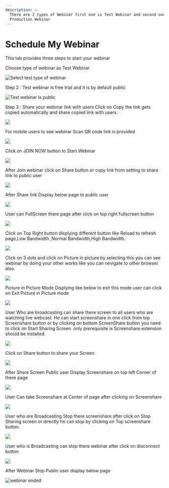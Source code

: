 ```yaml
---
description: >-
  There are 2 types of Webinar first one is Test Webinar and second one is
  Production Webinar
---
```


# Schedule My Webinar

This tab provides three steps to start your webinar

Choose type of webinar as Test Webinar

![Select test type of webinar](../.gitbook/assets/step-_webinar.PNG)

Step 2 : Test webinar is free trial and it is by default public

![Test webinar is public ](../.gitbook/assets/test_step_2.PNG)

Step 3 : Share your webinar link with users Click on Copy the link gets copied automatically and share copied link with users.

![](../.gitbook/assets/image%20%2841%29.png)

For mobile users to see webinar Scan QR code link is provided

![](../.gitbook/assets/image%20%28242%29.png)

Click on JOIN NOW button to Start Webinar

![](../.gitbook/assets/image%20%2885%29.png)

After Join webinar click on Share button or copy link from setting to share link to public user

![](../.gitbook/assets/image%20%28135%29.png)

After Share link Display below page to public user

![](../.gitbook/assets/image%20%2884%29.png)

User can FullScreen there page after click on top right fullscreen button

![](../.gitbook/assets/image%20%284%29.png)

  
Click on Top Right button displying different button like Reload to refresh page,Low Bandwidth ,Normal Bandwidth,High Bandwidth.

![](../.gitbook/assets/image%20%28183%29.png)

Click on  3 dots and click on Picture in picture by selecting this you can see webinar by doing your other works like you can nevigate to other browser also.

![](../.gitbook/assets/image%20%2896%29.png)

Picture in Picture Mode Displying like below to exit this mode user can click on Exit Picture in Picture mode

![](../.gitbook/assets/image%20%28177%29.png)

User Who are broadcasting can share there screen to all users who are watching live webcast. He can start screenshare in one click from top Screenshare button or by clicking on bottom ScreenShare button you need to click on Start Sharing Screen. only prerequisite is Screenshare extension should be installed.

![](../.gitbook/assets/image%20%28163%29.png)

Click on Share button to share your Screen

![](../.gitbook/assets/image%20%28122%29.png)

After Share Screen Public user Display Screenshare on top left Corner of there page 

![](../.gitbook/assets/image%20%2862%29.png)

User Can take Screenshare at Center of page after clicking on Screenshare 

![](../.gitbook/assets/image%20%2893%29.png)

User who are Broadcasting Stop there screenshare after click on Stop Sharing screen or directly he can stop by clicking on Top screenshare button.

![](../.gitbook/assets/image%20%283%29.png)

User who is Broadcasting can stop there webinar after click on disconnect button

![](../.gitbook/assets/image%20%2854%29.png)

After Webinar Stop Public user display below page

![webinar ended](../.gitbook/assets/image%20%28190%29.png)









